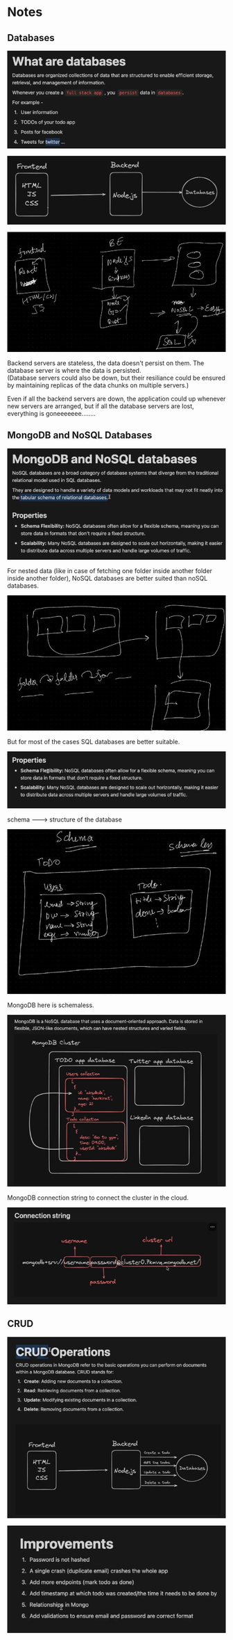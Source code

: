# Notes

## Databases
![alt text](image-2.png)

![alt text](image.png)

![alt text](image-1.png)

Backend servers are stateless, the data doesn't persist on them.
The database server is where the data is persisted.  
(Database servers could also be down, but their resiliance could be ensured by maintaining replicas of the data chunks on multiple servers.)  

Even if all the backend servers are down, the application could up whenever new servers are arranged, but if all the database servers are lost, everything is goneeeeeee........  

## MongoDB and NoSQL Databases

![alt text](image-3.png)  

For nested data (like in case of fetching one folder inside another folder inside another folder),
NoSQL databases are better suited than noSQL databases.  

![alt text](image-4.png)

But for most of the cases SQL databases are better suitable.  

![alt text](image-5.png)

schema ---> structure of the database

![alt text](image-6.png)

MongoDB here is schemaless.

![alt text](image-7.png)

MongoDB connection string to connect the cluster in the cloud.

![alt text](image-8.png)

## CRUD

![alt text](image-9.png)

![alt text](image-10.png)
